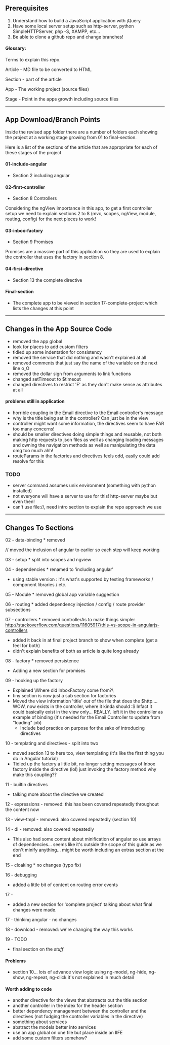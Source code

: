 ## Prerequisites

1. Understand how to build a JavaScript application with jQuery
2. Have some local server setup such as http-server, python SimpleHTTPServer, php -S, XAMPP, etc...
3. Be able to clone a github repo and change branches!

#### Glossary:

Terms to explain this repo.

Article - MD file to be converted to HTML

Section - part of the article

App - The working project (source files)

Stage - Point in the apps growth including source files

_____
## App Download/Branch Points

Inside the revised app folder there are a number of folders each showing the project at a working stage growing from 01 to final-section.

Here is a list of the sections of the article that are appropriate for each of these stages of the project

#### 01-include-angular
- Section 2 including angular

#### 02-first-controller
- Section 8 Controllers

Considering the ngView importance in this app, to get a first controller setup we need to explain sections 2 to 8 (mvc, scopes, ngView, module, routing, config) for the next pieces to work!

#### 03-inbox-factory
- Section 9 Promises

Promises are a massive part of this application so they are used to explain the controller that uses the factory in section 8.

#### 04-first-directive
- Section 13 the complete directive

#### Final-section

- The complete app to be viewed in section 17-complete-project which lists the changes at this point

_____
## Changes in the App Source Code

- removed the app global
- look for places to add custom filters
- tidied up some indentation for consistency
- removed the service that did nothing and wasn't explained at all
- removed comments that just say the name of the variable on the next line o_O
- removed the dollar sign from arguments to link functions
- changed setTimeout to $timeout
- changed directives to restrict 'E' as they don't make sense as attributes at all

#### problems still in application
- horrible coupling in the Email directive to the Email controller's message
- why is the title being set in the controller?  Can just be in the view
- controller might want some information, the directives seem to have FAR too many concerns!
- should be smaller directives doing simple things and reusable, not both making http requests to json files as well as changing loading messages and owning the navigation methods as well as manipulating the data omg too much ahh!
- routeParams in the factories and directives feels odd, easily could add resolve for this

### TODO
- server command assumes unix environment (something with python installed)
- not everyone will have a server to use for this! http-server maybe but even then!
- can't use file://, need intro section to explain the repo approach we use

----
## Changes To Sections

02 - data-binding * removed

// moved the inclusion of angular to earlier so each step will keep working

03 - setup * split into scopes and ngview

04 - dependencies * renamed to 'including angular'

* using stable version : it's what's supported by testing frameworks / component libraries / etc.

05 - Module * removed global app variable suggestion

06 - routing * added dependency injection / config / route provider subsections

07 - controllers * removed controllerAs to make things simpler
http://stackoverflow.com/questions/11605917/this-vs-scope-in-angularjs-controllers

* added it back in at final project branch to show when complete (get a feel for both)
* didn't explain benefits of both as article is quite long already

08 - factory * removed persistence

* Adding a new section for promises

09 - hooking up the factory

* Explained \Where did InboxFactory come from?\
* tiny section is now just a sub section for factories
* Moved the view information 'title' _out_ of the file that does the $http.... WOW, now exists in the controller, where it kinda should :S Infact it could basically exist in the view only... REALLY. left it in the controller as example of binding (it's needed for the Email Controller to update from "loading" job)
    *  Include bad practice on purpose for the sake of introducing directives

10 - templating and directives - split into two

* moved section 13 to here too, view templating (it's like the first thing you do in Angular tutorial)
* Tidied up the factory a little bit, no longer setting messages of Inbox factory inside the directive (lol) just invoking the factory method <face-palm> why make this coupling??

11 - builtin directives

* talking more about the directive we created

12 - expressions - removed: this has been covered repeatedly throughout the content now

13 - view-tmpl - removed: also covered repeatedly (section 10)

14 - di - removed: also covered repeatedly

* This also had some content about minification of angular so use arrays of dependencies... seems like it's outside the scope of this guide as we don't minify anything... might be worth including an extras section at the end

15 - cloaking * no changes (typo fix)

16 - debugging

* added a little bit of content on routing error events

17 - 
* added a new section for 'complete project' talking about what final changes were made.

17 - thinking angular - no changes

18 - download - removed: we're changing the way this works

19 - TODO
- final section on the _stuff_

#### Problems
- section 10... lots of advance view logic using ng-model, ng-hide, ng-show, ng-repeat, ng-click it's not explained in much detail

#### Worth adding to code
- another directive for the views that abstracts out the title section
- another controller in the index for the header section
- better dependency management between the controller and the directives (not fudging the controller variables in the directive)
- something about services
- abstract the models better into services
- use an app global on one file but place inside an IIFE
- add some custom filters somehow?


